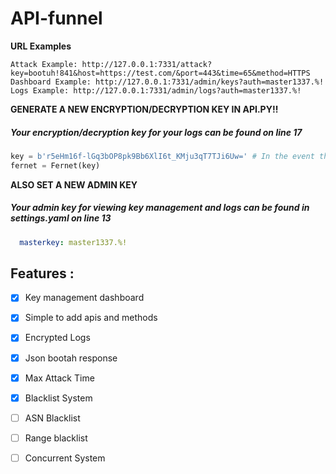 # API-funnel

**URL Examples**
```
Attack Example: http://127.0.0.1:7331/attack?key=bootuh!841&host=https://test.com/&port=443&time=65&method=HTTPS
Dashboard Example: http://127.0.0.1:7331/admin/keys?auth=master1337.%!
Logs Example: http://127.0.0.1:7331/admin/logs?auth=master1337.%!
```

**GENERATE A NEW ENCRYPTION/DECRYPTION KEY IN API.PY!!**
##### Your encryption/decryption key for your logs can be found on line 17
```python
key = b'r5eHm16f-lGq3bOP8pk9Bb6XlI6t_KMju3qT7TJi6Uw=' # In the event that this key gets leaked, all your logs can be decrypted by anyone
fernet = Fernet(key)
```

**ALSO SET A NEW ADMIN KEY**
##### Your admin key for viewing key management and logs can be found in settings.yaml on line 13
```yaml
  masterkey: master1337.%!
```

## Features : 
- [x] Key management dashboard
- [x] Simple to add apis and methods
- [x] Encrypted Logs
- [x] Json bootah response
- [x] Max Attack Time
- [x] Blacklist System

- [ ] ASN Blacklist
- [ ] Range blacklist
- [ ] Concurrent System  
